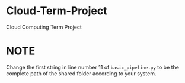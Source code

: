# Cloud-Term-Project
Cloud Computing Term Project

# NOTE
Change the first string in line number 11 of `basic_pipeline.py` to be the complete path of the shared folder according to your system.